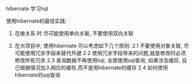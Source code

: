hibernate 学习hql


使用hibernate的最佳实践:

1. 在做关系 时 尽可能使用单向关联, 不要使用双向关联

2. 在大项目中, 使用hibernate 可以考虑如下几个原则:
	2.1  不要使用对象关联, 尽可能使用冗余字段来替代外键
	2.2 使用冗余字段带来的问题,就是修改时必须修改所有冗余
	2.3 查询数据不再使用hql, 全部使用sql查询, 如果涉及缓存, 自己根据情况加入相应的缓存,而不是用hibernate的缓存
	2.4 如何使用hibernate的sql查询